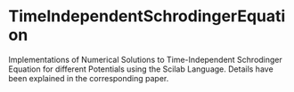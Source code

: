 # TimeIndependentSchrodingerEquation
Implementations of Numerical Solutions to Time-Independent Schrodinger Equation for different Potentials using the Scilab Language.
Details have been explained in the corresponding paper.
